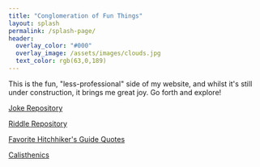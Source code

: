 ```yaml
---
title: "Conglomeration of Fun Things"
layout: splash
permalink: /splash-page/
header:
  overlay_color: "#000"
  overlay_image: /assets/images/clouds.jpg
  text_color: rgb(63,0,189)
---
```

This is the fun, \"less-professional\" side of my website, and whilst it's still under construction, it brings me great joy. Go forth and explore!

[Joke Repository](/jokes/)

[Riddle Repository](/riddles.md)

[Favorite Hitchhiker's Guide Quotes](/quotes.md)

[Calisthenics](/calisthenics/)
